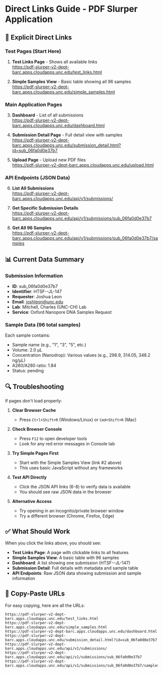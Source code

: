 # Direct Links Guide - PDF Slurper Application

## 🔗 Explicit Direct Links

### Test Pages (Start Here)
1. **Test Links Page** - Shows all available links  
   https://pdf-slurper-v2-dept-barc.apps.cloudapps.unc.edu/test_links.html

2. **Simple Samples View** - Basic table showing all 96 samples  
   https://pdf-slurper-v2-dept-barc.apps.cloudapps.unc.edu/simple_samples.html

### Main Application Pages
3. **Dashboard** - List of all submissions  
   https://pdf-slurper-v2-dept-barc.apps.cloudapps.unc.edu/dashboard.html

4. **Submission Detail Page** - Full detail view with samples  
   https://pdf-slurper-v2-dept-barc.apps.cloudapps.unc.edu/submission_detail.html?id=sub_06fa0d0e37b7

5. **Upload Page** - Upload new PDF files  
   https://pdf-slurper-v2-dept-barc.apps.cloudapps.unc.edu/upload.html

### API Endpoints (JSON Data)
6. **List All Submissions**  
   https://pdf-slurper-v2-dept-barc.apps.cloudapps.unc.edu/api/v1/submissions/

7. **Get Specific Submission Details**  
   https://pdf-slurper-v2-dept-barc.apps.cloudapps.unc.edu/api/v1/submissions/sub_06fa0d0e37b7

8. **Get All 96 Samples**  
   https://pdf-slurper-v2-dept-barc.apps.cloudapps.unc.edu/api/v1/submissions/sub_06fa0d0e37b7/samples

## 📊 Current Data Summary

### Submission Information
- **ID**: sub_06fa0d0e37b7
- **Identifier**: HTSF--JL-147
- **Requester**: Joshua Leon
- **Email**: joshleon@unc.edu
- **Lab**: Mitchell, Charles (UNC-CH) Lab
- **Service**: Oxford Nanopore DNA Samples Request

### Sample Data (96 total samples)
Each sample contains:
- Sample name (e.g., "1", "3", "5", etc.)
- Volume: 2.0 μL
- Concentration (Nanodrop): Various values (e.g., 298.9, 314.05, 348.2 ng/μL)
- A260/A280 ratio: 1.84
- Status: pending

## 🔍 Troubleshooting

If pages don't load properly:

1. **Clear Browser Cache**
   - Press `Ctrl+Shift+R` (Windows/Linux) or `Cmd+Shift+R` (Mac)

2. **Check Browser Console**
   - Press `F12` to open developer tools
   - Look for any red error messages in Console tab

3. **Try Simple Pages First**
   - Start with the Simple Samples View (link #2 above)
   - This uses basic JavaScript without any frameworks

4. **Test API Directly**
   - Click the JSON API links (6-8) to verify data is available
   - You should see raw JSON data in the browser

5. **Alternative Access**
   - Try opening in an incognito/private browser window
   - Try a different browser (Chrome, Firefox, Edge)

## ✅ What Should Work

When you click the links above, you should see:

- **Test Links Page**: A page with clickable links to all features
- **Simple Samples View**: A basic table with 96 samples
- **Dashboard**: A list showing one submission (HTSF--JL-147)
- **Submission Detail**: Full details with metadata and sample table
- **API Endpoints**: Raw JSON data showing submission and sample information

## 📝 Copy-Paste URLs

For easy copying, here are all the URLs:

```
https://pdf-slurper-v2-dept-barc.apps.cloudapps.unc.edu/test_links.html
https://pdf-slurper-v2-dept-barc.apps.cloudapps.unc.edu/simple_samples.html
https://pdf-slurper-v2-dept-barc.apps.cloudapps.unc.edu/dashboard.html
https://pdf-slurper-v2-dept-barc.apps.cloudapps.unc.edu/submission_detail.html?id=sub_06fa0d0e37b7
https://pdf-slurper-v2-dept-barc.apps.cloudapps.unc.edu/api/v1/submissions/
https://pdf-slurper-v2-dept-barc.apps.cloudapps.unc.edu/api/v1/submissions/sub_06fa0d0e37b7
https://pdf-slurper-v2-dept-barc.apps.cloudapps.unc.edu/api/v1/submissions/sub_06fa0d0e37b7/samples
```
